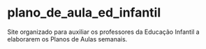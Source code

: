 # plano_de_aula_ed_infantil
Site organizado para auxiliar os professores da Educação Infantil a elaborarem os Planos de Aulas semanais. 
